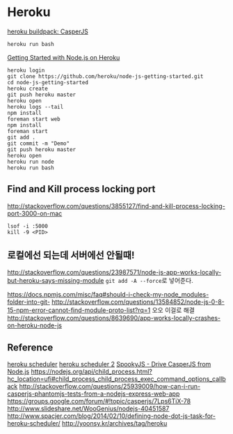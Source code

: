 # Heroku

[heroku buildpack: CasperJS](https://github.com/leesei/heroku-buildpack-casperjs)
```bash
heroku run bash
```

[Getting Started with Node.js on Heroku](https://devcenter.heroku.com/articles/getting-started-with-nodejs#introduction)
```
heroku login
git clone https://github.com/heroku/node-js-getting-started.git
cd node-js-getting-started
heroku create
git push heroku master
heroku open
heroku logs --tail
npm install
foreman start web
npm install
foreman start
git add .
git commit -m "Demo"
git push heroku master
heroku open
heroku run node
heroku run bash
```

## Find and Kill process locking port 
http://stackoverflow.com/questions/3855127/find-and-kill-process-locking-port-3000-on-mac
```
lsof -i :5000
kill -9 <PID>
```

## 로컬에선 되는데 서버에선 안될때!
http://stackoverflow.com/questions/23987571/node-js-app-works-locally-but-heroku-says-missing-module
`git add -A --force`로 넣어준다.

https://docs.npmjs.com/misc/faq#should-i-check-my-node_modules-folder-into-git-
http://stackoverflow.com/questions/13584852/node-js-0-8-15-npm-error-cannot-find-module-proto-list?rq=1
오오 이걸로 해결 http://stackoverflow.com/questions/8639690/app-works-locally-crashes-on-heroku-node-js


## Reference
[heroku scheduler](http://stackoverflow.com/questions/13345664/using-heroku-scheduler-with-node-js)
[heroku scheduler 2](http://www.spacjer.com/blog/2014/02/10/defining-node-dot-js-task-for-heroku-scheduler/)
[SpookyJS - Drive CasperJS from Node.js](https://github.com/SpookyJS/SpookyJS)
https://nodejs.org/api/child_process.html?hc_location=ufi#child_process_child_process_exec_command_options_callback
http://stackoverflow.com/questions/25939009/how-can-i-run-casperjs-phantomjs-tests-from-a-nodejs-express-web-app
https://groups.google.com/forum/#!topic/casperjs/7Lps6TiX-78
http://www.slideshare.net/WooGenius/nodejs-40451587
http://www.spacjer.com/blog/2014/02/10/defining-node-dot-js-task-for-heroku-scheduler/
http://yoonsy.kr/archives/tag/heroku
